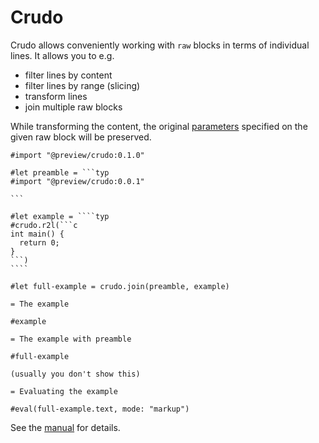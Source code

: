 # Crudo

Crudo allows conveniently working with `raw` blocks in terms of individual lines. It allows you to e.g.

- filter lines by content
- filter lines by range (slicing)
- transform lines
- join multiple raw blocks

While transforming the content, the original [parameters](https://typst.app/docs/reference/text/raw/#parameters) specified on the given raw block will be preserved.

`````typ
#import "@preview/crudo:0.1.0"

#let preamble = ```typ
#import "@preview/crudo:0.0.1"

```

#let example = ````typ
#crudo.r2l(```c
int main() {
  return 0;
}
```)
````

#let full-example = crudo.join(preamble, example)

= The example

#example

= The example with preamble

#full-example

(usually you don't show this)

= Evaluating the example

#eval(full-example.text, mode: "markup")
`````

See the [manual](docs/manual.pdf) for details.
